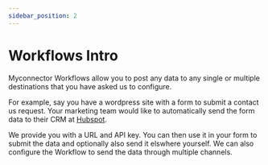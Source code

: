 ```yaml
---
sidebar_position: 2
---
```


# Workflows Intro

Myconnector Workflows allow you to post any data to any single or multiple destinations that you have asked us to configure.

For example, say you have a wordpress site with a form to submit a contact us request. Your marketing team would like to automatically send the form data to their CRM at [Hubspot](https://www.hubspot.com/).

We provide you with a URL and API key. You can then use it in your form to submit the data and optionally also send it elswhere yourself. We can also configure the Workflow to send the data through multiple channels.
